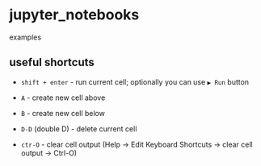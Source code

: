 # jupyter_notebooks
examples

## useful shortcuts

 - `shift + enter` - run current cell; optionally you can use `▶ Run` button
 
 - `A` - create new cell above
 
 - `B` - create new cell below
 
 - `D-D` (double D) - delete current cell
 
 - `ctr-O` - clear cell output (Help -> Edit Keyboard Shortcuts -> clear cell output -> Ctrl-O)
 
 
